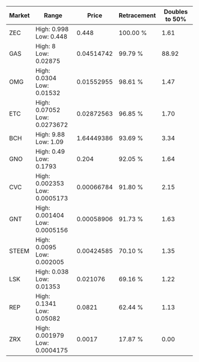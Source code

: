 | Market | Range | Price| Retracement | Doubles to 50% |
| --- | --- | --- | --- | --- |
| ZEC | High: 0.998<br />Low: 0.448 | 0.448 | 100.00 % | 1.61 |
| GAS | High: 8<br />Low: 0.02875 | 0.04514742 | 99.79 % | 88.92 |
| OMG | High: 0.0304<br />Low: 0.01532 | 0.01552955 | 98.61 % | 1.47 |
| ETC | High: 0.07052<br />Low: 0.0273672 | 0.02872563 | 96.85 % | 1.70 |
| BCH | High: 9.88<br />Low: 1.09 | 1.64449386 | 93.69 % | 3.34 |
| GNO | High: 0.49<br />Low: 0.1793 | 0.204 | 92.05 % | 1.64 |
| CVC | High: 0.002353<br />Low: 0.0005173 | 0.00066784 | 91.80 % | 2.15 |
| GNT | High: 0.001404<br />Low: 0.0005156 | 0.00058906 | 91.73 % | 1.63 |
| STEEM | High: 0.0095<br />Low: 0.002005 | 0.00424585 | 70.10 % | 1.35 |
| LSK | High: 0.038<br />Low: 0.01353 | 0.021076 | 69.16 % | 1.22 |
| REP | High: 0.1341<br />Low: 0.05082 | 0.0821 | 62.44 % | 1.13 |
| ZRX | High: 0.001979<br />Low: 0.0004175 | 0.0017 | 17.87 % | 0.00 |
